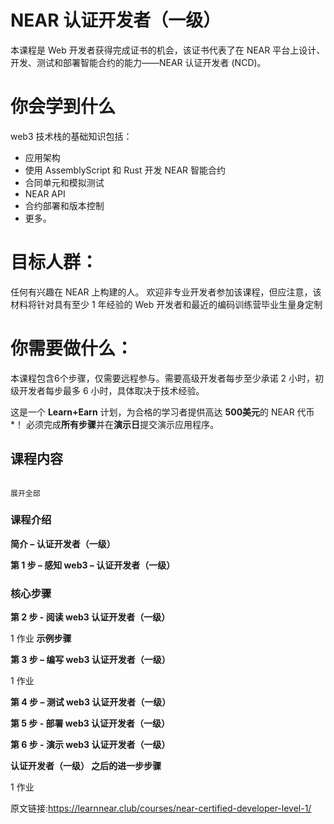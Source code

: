 # NEAR 认证开发者（一级）
本课程是 Web 开发者获得完成证书的机会，该证书代表了在 NEAR 平台上设计、开发、测试和部署智能合约的能力——NEAR 认证开发者 (NCD)。

# 你会学到什么

web3 技术栈的基础知识包括：

* 应用架构
* 使用 AssemblyScript 和 Rust 开发 NEAR 智能合约
* 合同单元和模拟测试
* NEAR API
* 合约部署和版本控制
* 更多。

# 目标人群：

任何有兴趣在 NEAR 上构建的人。
欢迎非专业开发者参加该课程，但应注意，该材料将针对具有至少 1 年经验的 Web 开发者和最近的编码训练营毕业生量身定制

# 你需要做什么：

本课程包含6个步骤，仅需要远程参与。需要高级开发者每步至少承诺 2 小时，初级开发者每步最多 6 小时，具体取决于技术经验。

这是一个 **Learn+Earn** 计划，为合格的学习者提供高达 **500美元**的 NEAR 代币*！
必须完成**所有步骤**并在**演示日**提交演示应用程序。


## 课程内容
                                                                                                           
                                                                                                           展开全部
                                                                                                           
### 课程介绍

**简介 – 认证开发者（一级）**

**第 1 步 – 感知 web3 – 认证开发者（一级）**

### 核心步骤 

**第 2 步 - 阅读 web3 认证开发者（一级）**

  1 作业           **示例步骤**
  
**第 3 步 – 编写 web3 认证开发者（一级）**

  1 作业

**第 4 步 – 测试 web3 认证开发者（一级）**

**第 5 步 - 部署 web3 认证开发者（一级）**

**第 6 步 - 演示 web3 认证开发者（一级）**

**认证开发者（一级） 之后的进一步步骤**

  1 作业


原文链接:https://learnnear.club/courses/near-certified-developer-level-1/
